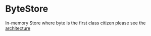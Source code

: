 # ByteStore

In-memory Store where byte is the first class citizen
please see the [architecture](https://github.com/cswxu/ByteStore/blob/master/system-architecture.pdf)
